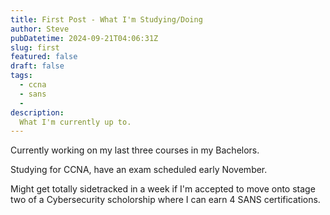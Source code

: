 ```yaml
---
title: First Post - What I'm Studying/Doing
author: Steve
pubDatetime: 2024-09-21T04:06:31Z
slug: first
featured: false
draft: false
tags:
  - ccna
  - sans
  -
description:
  What I'm currently up to.
---
```


Currently working on my last three courses in my Bachelors. 

Studying for CCNA, have an exam scheduled early November. 

Might get totally sidetracked in a week if I'm accepted to move onto stage two of a Cybersecurity scholorship where I can earn 4 SANS certifications.
